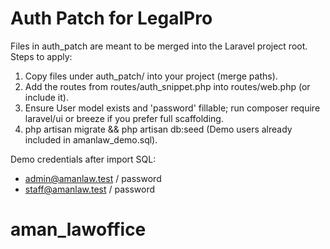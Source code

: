 Auth Patch for LegalPro
=======================

Files in auth_patch are meant to be merged into the Laravel project root.
Steps to apply:
1. Copy files under auth_patch/ into your project (merge paths).
2. Add the routes from routes/auth_snippet.php into routes/web.php (or include it).
3. Ensure User model exists and 'password' fillable; run composer require laravel/ui or breeze if you prefer full scaffolding.
4. php artisan migrate && php artisan db:seed (Demo users already included in amanlaw_demo.sql).

Demo credentials after import SQL:
- admin@amanlaw.test / password
- staff@amanlaw.test / password
# aman_lawoffice
